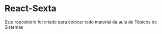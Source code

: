 # React-Sexta
Este repositório foi criado para colocar todo material da aula de Tópicos de Sistemas
